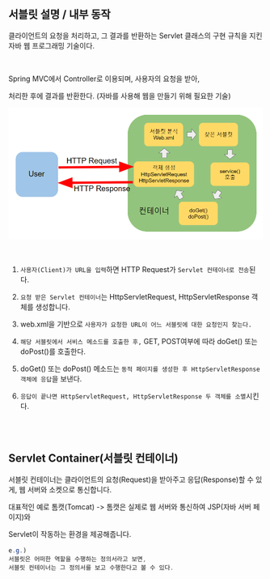## 서블릿 설명 / 내부 동작

클라이언트의 요청을 처리하고, 그 결과를 반환하는 Servlet 클래스의 구현 규칙을 지킨 자바 웹 프로그래밍 기술이다.

<br/>

Spring MVC에서 Controller로 이용되며, 사용자의 요청을 받아, 

처리한 후에 결과를 반환한다. (자바를 사용해 웹을 만들기 위해 필요한 기술)

![이미지](/programming/img/입문534.PNG)

<br/>

1. `사용자(Client)가 URL을 입력`하면 HTTP Request가 `Servlet 컨테이너로 전송`된다.

2. `요청 받은 Servlet 컨테이너`는 HttpServletRequest, HttpServletResponse 객체를 생성합니다.

3. web.xml을 기반으로 `사용자가 요청한 URL이 어느 서블릿에 대한 요청인지 찾는다.`

4. `해당 서블릿에서 서비스 메소드를 호출한 후,` GET, POST여부에 따라 doGet() 또는 doPost()를 호출한다.
    
5. doGet() 또는 doPost() 메소드는 `동적 페이지를 생성한 후 HttpServletResponse 객체에 응답`을 보낸다.
    
6. `응답이 끝나면 HttpServletRequest, HttpServletResponse 두 객체를 소멸`시킨다.

<br/><br/>

## Servlet Container(서블릿 컨테이너)

서블릿 컨테이너는 클라이언트의 요청(Request)을 받아주고 응답(Response)할 수 있게, 웹 서버와 소켓으로 통신합니다.

대표적인 예로 톰캣(Tomcat) -> 톰캣은 실제로 웹 서버와 통신하여 JSP(자바 서버 페이지)와 

Servlet이 작동하는 환경을 제공해줍니다.

```java
e.g.)
서블릿은 어떠한 역할을 수행하는 정의서라고 보면, 
서블릿 컨테이너는 그 정의서를 보고 수행한다고 볼 수 있다.
```